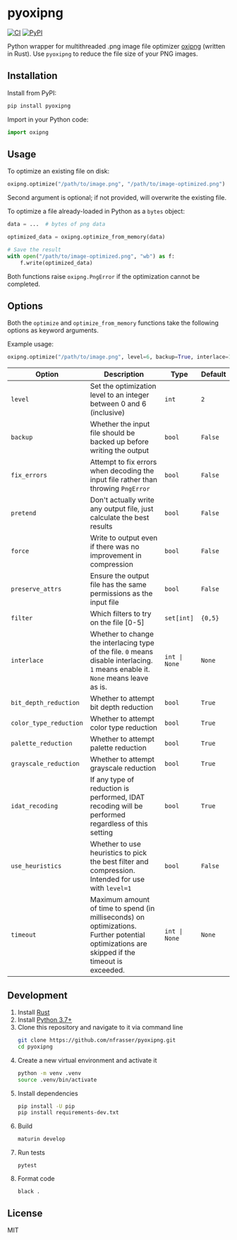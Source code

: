 pyoxipng
===

[![CI](https://github.com/nfrasser/pyoxipng/actions/workflows/CI.yml/badge.svg)](https://github.com/nfrasser/pyoxipng/actions/workflows/CI.yml)
[![PyPI](https://badgen.net/pypi/v/pyoxipng)](https://pypi.org/project/pyoxipng/)

Python wrapper for multithreaded .png image file optimizer
[oxipng](https://github.com/shssoichiro/oxipng) (written in Rust). Use
`pyoxipng` to reduce the file size of your PNG images.

## Installation

Install from PyPI:

```sh
pip install pyoxipng
```

Import in your Python code:

```py
import oxipng
```

## Usage

To optimize an existing file on disk:
```py
oxipng.optimize("/path/to/image.png", "/path/to/image-optimized.png")
```
Second argument is optional; if not provided, will overwrite the existing file.

To optimize a file already-loaded in Python as a `bytes` object:
```py
data = ...  # bytes of png data

optimized_data = oxipng.optimize_from_memory(data)

# Save the result
with open("/path/to/image-optimized.png", "wb") as f:
    f.write(optimized_data)
```

Both functions raise `oxipng.PngError` if the optimization cannot be completed.

## Options

Both the `optimize` and `optimize_from_memory` functions take the following
options as keyword arguments.

Example usage:

```py
oxipng.optimize("/path/to/image.png", level=6, backup=True, interlace=1)
```

Option | Description | Type | Default
-|-|-|-
`level` | Set the optimization level to an integer between 0 and 6 (inclusive) | `int` | `2`
`backup` | Whether the input file should be backed up before writing the output  | `bool` | `False`
`fix_errors` | Attempt to fix errors when decoding the input file rather than throwing `PngError` | `bool` | `False`
`pretend` | Don't actually write any output file, just calculate the best results | `bool` | `False`
`force` | Write to output even if there was no improvement in compression | `bool` | `False`
`preserve_attrs` | Ensure the output file has the same permissions as the input file | `bool` | `False`
`filter` | Which filters to try on the file [0-5] | `set[int]` | `{0,5}`
`interlace` | Whether to change the interlacing type of the file. `0` means disable interlacing. `1` means enable it. `None` means leave as is. | `int \| None` | `None`
`bit_depth_reduction` | Whether to attempt bit depth reduction | `bool` | `True`
`color_type_reduction` |  Whether to attempt color type reduction | `bool` | `True`
`palette_reduction` | Whether to attempt palette reduction | `bool` | `True`
`grayscale_reduction` | Whether to attempt grayscale reduction | `bool` | `True`
`idat_recoding` | If any type of reduction is performed, IDAT recoding will be performed regardless of this setting | `bool` | `True`
`use_heuristics` | Whether to use heuristics to pick the best filter and compression. Intended for use with `level=1` | `bool` | `False`
`timeout` | Maximum amount of time to spend (in milliseconds) on optimizations. Further potential optimizations are skipped if the timeout is exceeded. | `int \| None` | `None`

## Development

1. Install [Rust](https://www.rust-lang.org/tools/install)
1. Install [Python 3.7+](https://www.python.org/downloads/)
1. Clone this repository and navigate to it via command line
   ```sh
   git clone https://github.com/nfrasser/pyoxipng.git
   cd pyoxipng
   ```
1. Create a new virtual environment and activate it
   ```sh
   python -m venv .venv
   source .venv/bin/activate
   ```
1. Install dependencies
   ```sh
   pip install -U pip
   pip install requirements-dev.txt
   ```
1. Build
   ```sh
   maturin develop
   ```
1. Run tests
   ```
   pytest
   ```
1. Format code
   ```
   black .
   ```

## License

MIT

